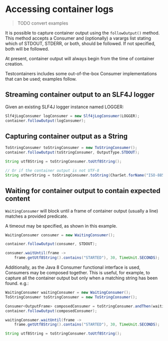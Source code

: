 # Accessing container logs

> TODO convert examples


It is possible to capture container output using the `followOutput()` method. This method accepts a Consumer and (optionally)
a varargs list stating which of STDOUT, STDERR, or both, should be followed. If not specified, both will be followed.

At present, container output will always begin from the time of container creation.

Testcontainers includes some out-of-the-box Consumer implementations that can be used; examples follow.

## Streaming container output to an SLF4J logger

Given an existing SLF4J logger instance named LOGGER:
```java
Slf4jLogConsumer logConsumer = new Slf4jLogConsumer(LOGGER);
container.followOutput(logConsumer);
```

## Capturing container output as a String
```java
ToStringConsumer toStringConsumer = new ToStringConsumer();
container.followOutput(toStringConsumer, OutputType.STDOUT);

String utf8String = toStringConsumer.toUtf8String();

// Or if the container output is not UTF-8
String otherString = toStringConsumer.toString(CharSet.forName("ISO-8859-1"));
```

## Waiting for container output to contain expected content

`WaitingConsumer` will block until a frame of container output (usually a line) matches a provided predicate.

A timeout may be specified, as shown in this example.
```java
WaitingConsumer consumer = new WaitingConsumer();

container.followOutput(consumer, STDOUT);

consumer.waitUntil(frame -> 
    frame.getUtf8String().contains("STARTED"), 30, TimeUnit.SECONDS);
```

Additionally, as the Java 8 Consumer functional interface is used, Consumers may be composed together. This is
useful, for example, to capture all the container output but only when a matching string has been found. e.g.:
```java
WaitingConsumer waitingConsumer = new WaitingConsumer();
ToStringConsumer toStringConsumer = new ToStringConsumer();

Consumer<OutputFrame> composedConsumer = toStringConsumer.andThen(waitingConsumer);
container.followOutput(composedConsumer);

waitingConsumer.waitUntil(frame -> 
    frame.getUtf8String().contains("STARTED"), 30, TimeUnit.SECONDS);

String utf8String = toStringConsumer.toUtf8String();
```
